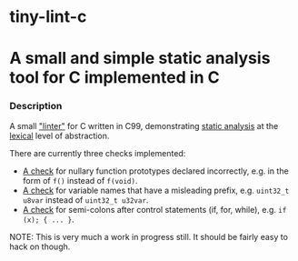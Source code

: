 # tiny-lint-c
# A small and simple static analysis tool for C implemented in C
### Description

A small ["linter"](https://en.wikipedia.org/wiki/Lint_(software)) for C written in C99, demonstrating [static analysis](https://en.wikipedia.org/wiki/Static_program_analysis) at the [lexical](https://en.wikipedia.org/wiki/Lexical_analysis) level of abstraction.

There are currently three checks implemented:

- [A check](https://github.com/kokke/tiny-lint-c/blob/master/src/check_missing_void.c) for nullary function prototypes declared incorrectly, e.g. in the form of `f()` instead of `f(void)`.
- [A check](https://github.com/kokke/tiny-lint-c/blob/master/src/check_misleading_var_name.c) for variable names that have a misleading prefix, e.g. `uint32_t u8var` instead of `uint32_t u32var`.
- [A check](https://github.com/kokke/tiny-lint-c/blob/master/src/check_smcln_after_ctrl_stmt.c) for semi-colons after control statements (if, for, while), e.g. `if (x); { ... }`.



NOTE: This is very much a work in progress still. It should be fairly easy to hack on though.

